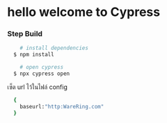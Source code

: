 # hello welcome to Cypress 

### Step Build 

``` bash
    # install dependencies
  $ npm install 

    # open cypress
  $ npx cypress open 

```  

เซ็ต url ไว้ในไฟล์ config  
``` bash
  {
    baseurl:"http:WareRing.com"
  }
``` 

